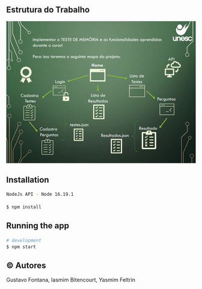 ## Estrutura do Trabalho

![preview img](/preview.png)

## Installation

```bash
NodeJs API - Node 16.19.1

$ npm install
```

## Running the app

```bash
# development
$ npm start
```
## ©️ Autores

Gustavo Fontana,
Iasmim Bitencourt,
Yasmim Feltrin